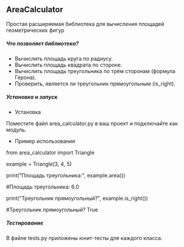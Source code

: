 ## AreaCalculator
Простая расширяемая библиотека для вычисления площадей геометрических фигур

##### Что позволяет библиотека?

- Вычислить площадь круга по радиусу.
- Вычислить площадь квадрата по стороне.
- Вычислить площадь треугольника по трём сторонам (формула Герона).
- Проверить, является ли треугольник прямоугольным (is_right).

#####  Установка и запуск

- Установка

Поместите файл area_calculator.py в ваш проект и подключайте как модуль.
- Пример использования

from area_calculator import Triangle

example = Triangle(3, 4, 5)

print("Площадь треугольника:", example.area()) 

#Площадь треугольника: 6.0

print("Треугольник прямоугольный?", example.is_right()) 

#Треугольник прямоугольный? True

##### Тестирование

В файле tests.py приложены юнит-тесты для каждого класса.